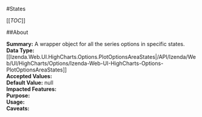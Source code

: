 #States

[[_TOC_]]

##About

**Summary:**  A wrapper object for all the series options in specific states.   
**Data Type:** [[Izenda.Web.UI.HighCharts.Options.PlotOptionsAreaStates|/API/Izenda/Web/UI/HighCharts/Options/Izenda-Web-UI-HighCharts-Options-PlotOptionsAreaStates]]  
**Accepted Values:**   
**Default Value:** null  
**Impacted Features:**   
**Purpose:**   
**Usage:**   
**Caveats:**   

